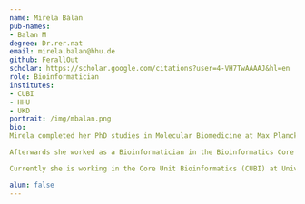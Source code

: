 ```yaml
---
name: Mirela Bălan
pub-names:
- Balan M
degree: Dr.rer.nat
email: mirela.balan@hhu.de
github: FerallOut
scholar: https://scholar.google.com/citations?user=4-VH7TwAAAAJ&hl=en 
role: Bioinformatician
institutes:
- CUBI
- HHU
- UKD
portrait: /img/mbalan.png
bio: 
Mirela completed her PhD studies in Molecular Biomedicine at Max Planck Institute in Münster, Germany, and her postdoc at Karolinska Institute in Stockholm, Sweden. Having to deal with an ever increasing volume of biological data, she obtained her Master degree in Bioinformatics from Uppsala University in Sweden. 

Afterwards she worked as a Bioinformatician in the Bioinformatics Core Facility at Max Planck Institute in Freiburg, Germany. There she worked on various NGS projects, both on short and long reads, mainly focusing on epigenetic regulation. Her experience includes genome assembly, analyzing the correlation between prokaryotic genetic modifications and pathogenicity, and creating custom visualizations to facilitate informed decisions for theh projects. For her master thesis, she analysed transcriptomic data from non-human primates, vaccinated against SARS-CoV-2 to detect the signaling pathways and networks that are responsible for the protection against the virus. 

Currently she is working in the Core Unit Bioinformatics (CUBI) at Universitätsklinikum Düsseldorf with Dr. Peter Ebert, where she is creating bioinformatic pipelines to facilitate reproducible research. 

alum: false
---
```


